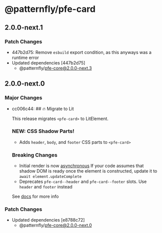 # @patternfly/pfe-card

## 2.0.0-next.1

### Patch Changes

- 447b2d75: Remove `esbuild` export condition, as this anyways was a runtime error
- Updated dependencies [447b2d75]
  - @patternfly/pfe-core@2.0.0-next.3

## 2.0.0-next.0

### Major Changes

- cc006c44: ## 🔥 Migrate to Lit

  This release migrates `<pfe-card>` to LitElement.

  ### NEW: CSS Shadow Parts!

  - Adds `header`, `body`, and `footer` CSS parts to `<pfe-card>`

  ### Breaking Changes

  - Initial render is now [asynchronous](https://lit.dev/docs/components/lifecycle/#reactive-update-cycle)
    If your code assumes that shadow DOM is ready once the element is constructed, update it to `await element.updateComplete`
  - Deprecates `pfe-card--header` and `pfe-card--footer` slots. Use `header` and `footer` instead

  See [docs](https://patternflyelements.org/components/card/) for more info

### Patch Changes

- Updated dependencies [e8788c72]
  - @patternfly/pfe-core@2.0.0-next.0
